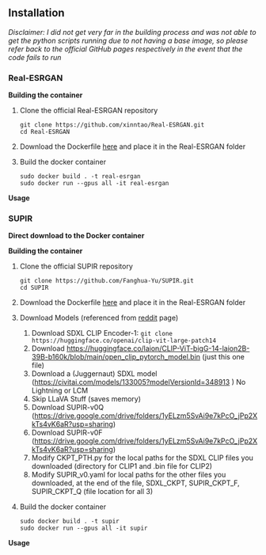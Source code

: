 ## Installation

*Disclaimer: I did not get very far in the building process and was not able to get the python scripts running due to not having a base image, so please refer back to the official GitHub pages respectively in the event that the code fails to run*

### Real-ESRGAN

**Building the container**

1. Clone the official Real-ESRGAN repository
   
   ```
   git clone https://github.com/xinntao/Real-ESRGAN.git
   cd Real-ESRGAN
   ```

2. Download the Dockerfile [here](https://github.com/kneshio/summer2024/tree/main/alex/week_1_to_5_super_resolution/real-esrgan) and place it in the Real-ESRGAN folder

3. Build the docker container
   
    ```
    sudo docker build . -t real-esrgan
    sudo docker run --gpus all -it real-esrgan
    ```

**Usage**

### SUPIR

**Direct download to the Docker container**

**Building the container**

1. Clone the official SUPIR repository
   
   ```
   git clone https://github.com/Fanghua-Yu/SUPIR.git
   cd SUPIR
   ```

2. Download the Dockerfile [here](https://github.com/kneshio/summer2024/tree/main/alex/week_1_to_5_super_resolution/supir) and place it in the Real-ESRGAN folder
   
3. Download Models (referenced from [reddit](https://www.reddit.com/r/StableDiffusion/comments/1b37h5z/supir_super_resolution_tutorial_to_run_it_locally/) page)

   1. Download SDXL CLIP Encoder-1: ```git clone https://huggingface.co/openai/clip-vit-large-patch14```
   2. Download https://huggingface.co/laion/CLIP-ViT-bigG-14-laion2B-39B-b160k/blob/main/open_clip_pytorch_model.bin (just this one file)
   3. Download a (Juggernaut) SDXL model (https://civitai.com/models/133005?modelVersionId=348913 ) No Lightning or LCM
   4. Skip LLaVA Stuff (saves memory)
   5. Download SUPIR-v0Q (https://drive.google.com/drive/folders/1yELzm5SvAi9e7kPcO_jPp2XkTs4vK6aR?usp=sharing)
   6. Download SUPIR-v0F (https://drive.google.com/drive/folders/1yELzm5SvAi9e7kPcO_jPp2XkTs4vK6aR?usp=sharing)
   7. Modify CKPT_PTH.py for the local paths for the SDXL CLIP files you downloaded (directory for CLIP1 and .bin file for CLIP2)
   8. Modify SUPIR_v0.yaml for local paths for the other files you downloaded, at the end of the file, SDXL_CKPT, SUPIR_CKPT_F, SUPIR_CKPT_Q (file location for all 3)

4. Build the docker container
   
    ```
    sudo docker build . -t supir
    sudo docker run --gpus all -it supir
    ```

**Usage**
